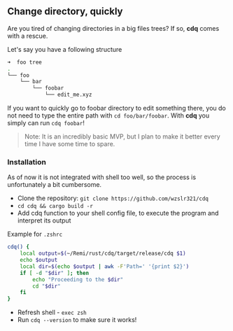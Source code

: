 ## Change directory, quickly

Are you tired of changing directories in a big files trees? If so, **cdq** comes with a rescue.

Let's say you have a following structure 
```bash
➜  foo tree
.
└── foo
    └── bar
        └── foobar
            └── edit_me.xyz
```

If you want to quickly go to foobar directory to edit something there, you do not need to type the entire path with 
`cd foo/bar/foobar`. With **cdq** you simply can run `cdq foobar`!

> Note: It is an incredibly basic MVP, but I plan to make it better every time I have some time to spare.

### Installation

As of now it is not integrated with shell too well, so the process is unfortunately a bit cumbersome.

- Clone the repository: `git clone https://github.com/wzslr321/cdq`
- `cd cdq && cargo build -r`
- Add cdq function to your shell config file, to execute the program and interpret its output

Example for `.zshrc`
```sh
cdq() {
    local output=$(~/Remi/rust/cdq/target/release/cdq $1)
    echo $output
    local dir=$(echo $output | awk -F'Path=' '{print $2}')
    if [ -d "$dir" ]; then
        echo "Proceeding to the $dir"
        cd "$dir"
    fi
}

```

- Refresh shell - `exec zsh`
- Run `cdq --version` to make sure it works!